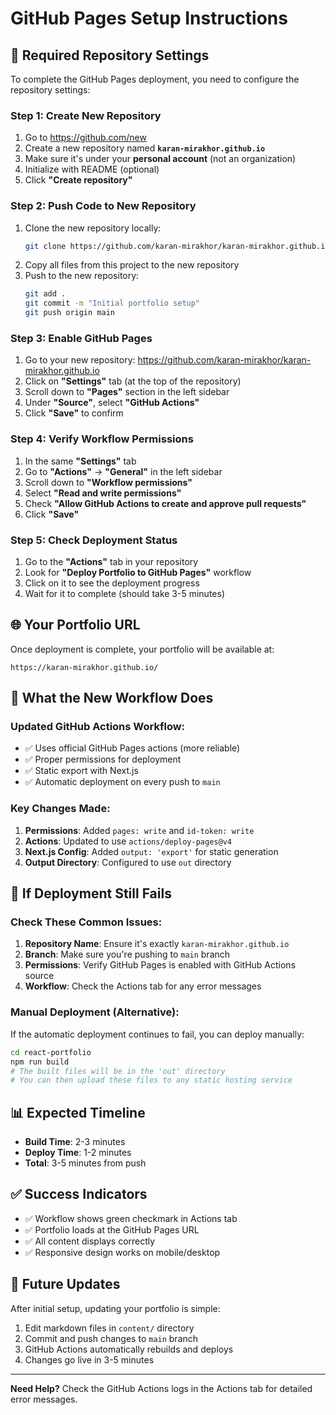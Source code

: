 # GitHub Pages Setup Instructions

## 🔧 **Required Repository Settings**

To complete the GitHub Pages deployment, you need to configure the repository settings:

### **Step 1: Create New Repository**
1. Go to https://github.com/new
2. Create a new repository named **`karan-mirakhor.github.io`**
3. Make sure it's under your **personal account** (not an organization)
4. Initialize with README (optional)
5. Click **"Create repository"**

### **Step 2: Push Code to New Repository**
1. Clone the new repository locally:
   ```bash
   git clone https://github.com/karan-mirakhor/karan-mirakhor.github.io.git
   ```
2. Copy all files from this project to the new repository
3. Push to the new repository:
   ```bash
   git add .
   git commit -m "Initial portfolio setup"
   git push origin main
   ```

### **Step 3: Enable GitHub Pages**
1. Go to your new repository: https://github.com/karan-mirakhor/karan-mirakhor.github.io
2. Click on **"Settings"** tab (at the top of the repository)
3. Scroll down to **"Pages"** section in the left sidebar
4. Under **"Source"**, select **"GitHub Actions"**
5. Click **"Save"** to confirm

### **Step 4: Verify Workflow Permissions**
1. In the same **"Settings"** tab
2. Go to **"Actions"** → **"General"** in the left sidebar
3. Scroll down to **"Workflow permissions"**
4. Select **"Read and write permissions"**
5. Check **"Allow GitHub Actions to create and approve pull requests"**
6. Click **"Save"**

### **Step 5: Check Deployment Status**
1. Go to the **"Actions"** tab in your repository
2. Look for **"Deploy Portfolio to GitHub Pages"** workflow
3. Click on it to see the deployment progress
4. Wait for it to complete (should take 3-5 minutes)

## 🌐 **Your Portfolio URL**
Once deployment is complete, your portfolio will be available at:
```
https://karan-mirakhor.github.io/
```

## 🔄 **What the New Workflow Does**

### **Updated GitHub Actions Workflow:**
- ✅ Uses official GitHub Pages actions (more reliable)
- ✅ Proper permissions for deployment
- ✅ Static export with Next.js
- ✅ Automatic deployment on every push to `main`

### **Key Changes Made:**
1. **Permissions**: Added `pages: write` and `id-token: write`
2. **Actions**: Updated to use `actions/deploy-pages@v4`
3. **Next.js Config**: Added `output: 'export'` for static generation
4. **Output Directory**: Configured to use `out` directory

## 🚨 **If Deployment Still Fails**

### **Check These Common Issues:**
1. **Repository Name**: Ensure it's exactly `karan-mirakhor.github.io`
2. **Branch**: Make sure you're pushing to `main` branch
3. **Permissions**: Verify GitHub Pages is enabled with GitHub Actions source
4. **Workflow**: Check the Actions tab for any error messages

### **Manual Deployment (Alternative):**
If the automatic deployment continues to fail, you can deploy manually:

```bash
cd react-portfolio
npm run build
# The built files will be in the 'out' directory
# You can then upload these files to any static hosting service
```

## 📊 **Expected Timeline**
- **Build Time**: 2-3 minutes
- **Deploy Time**: 1-2 minutes
- **Total**: 3-5 minutes from push

## ✅ **Success Indicators**
- ✅ Workflow shows green checkmark in Actions tab
- ✅ Portfolio loads at the GitHub Pages URL
- ✅ All content displays correctly
- ✅ Responsive design works on mobile/desktop

## 🔄 **Future Updates**
After initial setup, updating your portfolio is simple:
1. Edit markdown files in `content/` directory
2. Commit and push changes to `main` branch
3. GitHub Actions automatically rebuilds and deploys
4. Changes go live in 3-5 minutes

---

**Need Help?** Check the GitHub Actions logs in the Actions tab for detailed error messages.
